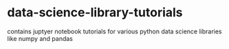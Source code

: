 # data-science-library-tutorials
contains juptyer notebook tutorials for various python data science libraries like numpy and pandas
